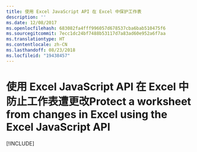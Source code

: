```yaml
---
title: 使用 Excel JavaScript API 在 Excel 中保护工作表
description: ''
ms.date: 12/08/2017
ms.openlocfilehash: 683082fa4fff996057d678537cba6bab510475f6
ms.sourcegitcommit: 7ecc1dc24bf7488b53117d7a83ad60e952a6f7aa
ms.translationtype: HT
ms.contentlocale: zh-CN
ms.lasthandoff: 08/23/2018
ms.locfileid: "19438457"
---
```

# <a name="protect-a-worksheet-from-changes-in-excel-using-the-excel-javascript-api"></a><span data-ttu-id="83f78-102">使用 Excel JavaScript API 在 Excel 中防止工作表遭更改</span><span class="sxs-lookup"><span data-stu-id="83f78-102">Protect a worksheet from changes in Excel using the Excel JavaScript API</span></span>

[!INCLUDE[](../includes/excel-tutorial-protect-worksheet.md)]